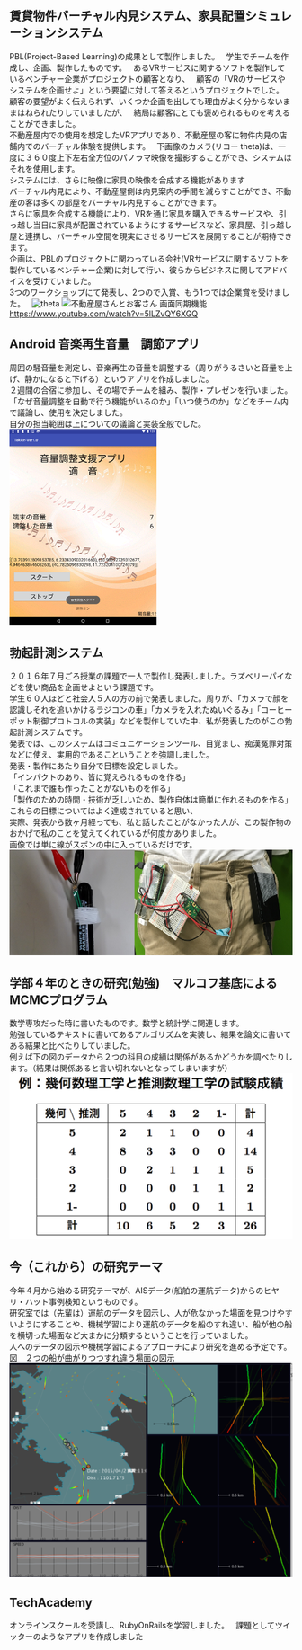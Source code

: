 ## 賃貸物件バーチャル内見システム、家具配置シミュレーションシステム
PBL(Project-Based Learning)の成果として製作しました。  
学生でチームを作成し、企画、製作したものです。  
あるVRサービスに関するソフトを製作しているベンチャー企業がプロジェクトの顧客となり、  
顧客の「VRのサービスやシステムを企画せよ」という要望に対して答えるというプロジェクトでした。  
顧客の要望がよく伝えられず、いくつか企画を出しても理由がよく分からないままはねられたりしていましたが、  
結局は顧客にとても褒められるものを考えることができました。  
不動産屋内での使用を想定したVRアプリであり、不動産屋の客に物件内見の店舗内でのバーチャル体験を提供します。  
下画像のカメラ(リコー theta)は、一度に３６０度上下左右全方位のパノラマ映像を撮影することができ、システムはそれを使用します。  
システムには、さらに映像に家具の映像を合成する機能があります  
バーチャル内見により、不動産屋側は内見案内の手間を減らすことができ、不動産の客は多くの部屋をバーチャル内見することができます。  
さらに家具を合成する機能により、VRを通じ家具を購入できるサービスや、引っ越し当日に家具が配置されているようにするサービスなど、家具屋、引っ越し屋と連携し、バーチャル空間を現実にさせるサービスを展開することが期待できます。  
企画は、PBLのプロジェクトに関わっている会社(VRサービスに関するソフトを製作しているベンチャー企業)に対して行い、彼らからビジネスに関してアドバイスを受けていました。    
3つのワークショップにて発表し、2つので入賞、もう1つでは企業賞を受けました。  
![theta](https://github.com/lghpws/codecheck-7087/blob/images/%E5%9B%B34.png)
![不動産屋さんとお客さん](https://github.com/lghpws/codecheck-7087/blob/images/%E5%9B%B33.png)
画面同期機能
https://www.youtube.com/watch?v=5lLZvQY6XGQ
## Android 音楽再生音量　調節アプリ
周囲の騒音量を測定し、音楽再生の音量を調整する（周りがうるさいと音量を上げ、静かになると下げる）というアプリを作成しました。  
２週間の合宿に参加し、その場でチームを組み、製作・プレゼンを行いました。  
「なぜ音量調整を自動で行う機能がいるのか」「いつ使うのか」などをチーム内で議論し、使用を決定しました。  
自分の担当範囲は上についての議論と実装全般でした。  
![不動産屋さんとお客さん](https://github.com/lghpws/codecheck-7087/blob/images/imgviewf.asp.png)
## 勃起計測システム
２０１６年７月ごろ授業の課題で一人で製作し発表しました。ラズベリーパイなどを使い商品を企画せよという課題です。  
学生６０人ほどと社会人５人の方の前で発表しました。周りが、「カメラで顔を認識しそれを追いかけるラジコンの車」「カメラを入れたぬいぐるみ」「コーヒーポット制御プロトコルの実装」などを製作していた中、私が発表したのがこの勃起計測システムです。  
発表では、このシステムはコミュニケーションツール、目覚まし、痴漢冤罪対策などに使え、実用的であるこということを強調しました。  
発表・製作にあたり自分で目標を設定しました。  
「インパクトのあり、皆に覚えられるものを作る」  
「これまで誰も作ったことがないものを作る」  
「製作のための時間・技術が乏しいため、製作自体は簡単に作れるものを作る」  
これらの目標についてはよく達成されていると思い、  
実際、発表から数ヶ月経っても、私と話したことがなかった人が、この製作物のおかげで私のことを覚えてくれているが何度かありました。  
画像では単に線がスボンの中に入っているだけです。  
![計測システム](https://github.com/lghpws/codecheck-7087/blob/images/imgviewlllf.jpg)
## 学部４年のときの研究(勉強)　マルコフ基底によるMCMCプログラム
数学専攻だった時に書いたものです。数学と統計学に関連します。  
勉強しているテキストに書いてあるアルゴリズムを実装し、結果を論文に書いてある結果と比べたりしていました。  
例えば下の図のデータから２つの科目の成績は関係があるかどうかを調べたりします。（結果は関係あると言い切れないとなってしまいますが）
![成績のデータ](https://github.com/lghpws/codecheck-7087/blob/images/%E3%82%B9%E3%82%AF%E3%83%AA%E3%83%BC%E3%83%B3%E3%82%B7%E3%83%A7%E3%83%83%E3%83%88%202017-03-10%207.45.37.png)
## 今（これから）の研究テーマ
今年４月から始める研究テーマが、AISデータ(船舶の運航データ)からのヒヤリ・ハット事例検知というものです。  
研究室では（先輩は）運航のデータを図示し、人が危なかった場面を見つけやすいようにすることや、機械学習により運航のデータを船のすれ違い、船が他の船を横切った場面など大まかに分類するということを行っていました。  
人へのデータの図示や機械学習によるアプローチにより研究を進める予定です。  
図　２つの船が曲がりつつすれ違う場面の図示  
![shipvis](https://github.com/lghpws/codecheck-7087/blob/images/%E3%82%B9%E3%82%AF%E3%83%AA%E3%83%BC%E3%83%B3%E3%82%B7%E3%83%A7%E3%83%83%E3%83%88%202017-03-10%200.29.36.png)
## TechAcademy
オンラインスクールを受講し、RubyOnRailsを学習しました。  
課題としてツイッターのようなアプリを作成しました
